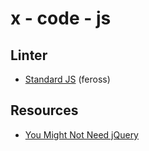 # x - code - js

## Linter

*   [Standard JS](http://standardjs.com/) (feross)

## Resources

*   [You Might Not Need jQuery](http://youmightnotneedjquery.com/)
